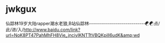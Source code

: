 # jwkgux
仙踪林19岁大陆rapper潮水老狼,B站仙踪林----------------------------☯☯点/此/进/入/http://www.baidu.com/link?url=NoK8PT47PahMhFH8Vie_jnciyIKNTTtVBQKpill6udK&amp;wd
